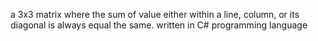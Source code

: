 a 3x3 matrix where the sum of value either within a line, column, or its diagonal is always equal the same. written in C# programming language
